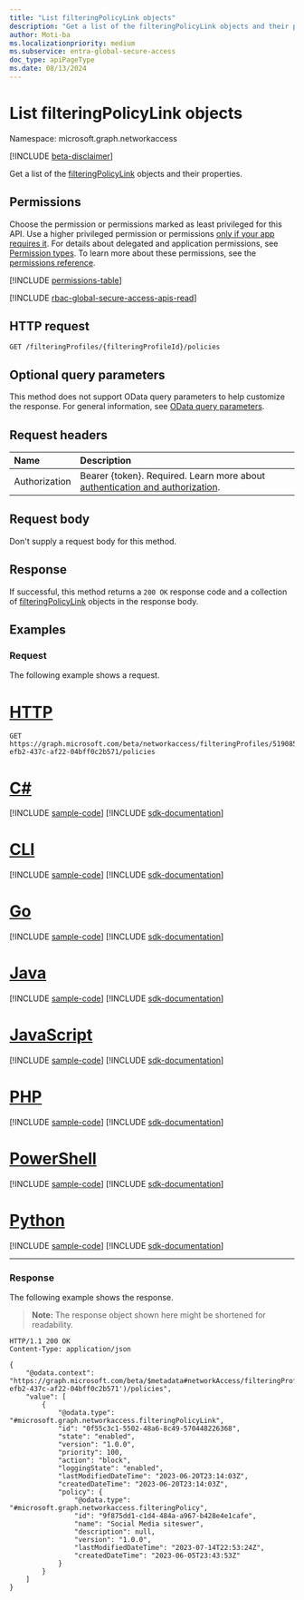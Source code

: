 ```yaml
---
title: "List filteringPolicyLink objects"
description: "Get a list of the filteringPolicyLink objects and their properties."
author: Moti-ba
ms.localizationpriority: medium
ms.subservice: entra-global-secure-access
doc_type: apiPageType
ms.date: 08/13/2024
---
```


# List filteringPolicyLink objects
Namespace: microsoft.graph.networkaccess

[!INCLUDE [beta-disclaimer](../../includes/beta-disclaimer.md)]

Get a list of the [filteringPolicyLink](../resources/networkaccess-filteringpolicylink.md) objects and their properties.

## Permissions
Choose the permission or permissions marked as least privileged for this API. Use a higher privileged permission or permissions [only if your app requires it](/graph/permissions-overview#best-practices-for-using-microsoft-graph-permissions). For details about delegated and application permissions, see [Permission types](/graph/permissions-overview#permission-types). To learn more about these permissions, see the [permissions reference](/graph/permissions-reference).

<!-- { "blockType": "permissions", "name": "networkaccess_filteringpolicylink_list" } -->
[!INCLUDE [permissions-table](../includes/permissions/networkaccess-filteringpolicylink-list-permissions.md)]

[!INCLUDE [rbac-global-secure-access-apis-read](../includes/rbac-for-apis/rbac-global-secure-access-apis-read.md)]

## HTTP request

<!-- {
  "blockType": "ignored"
}
-->
``` http
GET /filteringProfiles/{filteringProfileId}/policies
```

## Optional query parameters
This method does not support OData query parameters to help customize the response. For general information, see [OData query parameters](/graph/query-parameters).

## Request headers
|Name|Description|
|:---|:---|
|Authorization|Bearer {token}. Required. Learn more about [authentication and authorization](/graph/auth/auth-concepts).|

## Request body
Don't supply a request body for this method.

## Response

If successful, this method returns a `200 OK` response code and a collection of [filteringPolicyLink](../resources/networkaccess-filteringpolicylink.md) objects in the response body.

## Examples

### Request
The following example shows a request.
# [HTTP](#tab/http)
<!-- {
  "blockType": "request",
  "name": "list_filteringpolicylink"
}
-->
``` http
GET https://graph.microsoft.com/beta/networkaccess/filteringProfiles/519085fd-efb2-437c-af22-04bff0c2b571/policies
```

# [C#](#tab/csharp)
[!INCLUDE [sample-code](../includes/snippets/csharp/list-filteringpolicylink-csharp-snippets.md)]
[!INCLUDE [sdk-documentation](../includes/snippets/snippets-sdk-documentation-link.md)]

# [CLI](#tab/cli)
[!INCLUDE [sample-code](../includes/snippets/cli/list-filteringpolicylink-cli-snippets.md)]
[!INCLUDE [sdk-documentation](../includes/snippets/snippets-sdk-documentation-link.md)]

# [Go](#tab/go)
[!INCLUDE [sample-code](../includes/snippets/go/list-filteringpolicylink-go-snippets.md)]
[!INCLUDE [sdk-documentation](../includes/snippets/snippets-sdk-documentation-link.md)]

# [Java](#tab/java)
[!INCLUDE [sample-code](../includes/snippets/java/list-filteringpolicylink-java-snippets.md)]
[!INCLUDE [sdk-documentation](../includes/snippets/snippets-sdk-documentation-link.md)]

# [JavaScript](#tab/javascript)
[!INCLUDE [sample-code](../includes/snippets/javascript/list-filteringpolicylink-javascript-snippets.md)]
[!INCLUDE [sdk-documentation](../includes/snippets/snippets-sdk-documentation-link.md)]

# [PHP](#tab/php)
[!INCLUDE [sample-code](../includes/snippets/php/list-filteringpolicylink-php-snippets.md)]
[!INCLUDE [sdk-documentation](../includes/snippets/snippets-sdk-documentation-link.md)]

# [PowerShell](#tab/powershell)
[!INCLUDE [sample-code](../includes/snippets/powershell/list-filteringpolicylink-powershell-snippets.md)]
[!INCLUDE [sdk-documentation](../includes/snippets/snippets-sdk-documentation-link.md)]

# [Python](#tab/python)
[!INCLUDE [sample-code](../includes/snippets/python/list-filteringpolicylink-python-snippets.md)]
[!INCLUDE [sdk-documentation](../includes/snippets/snippets-sdk-documentation-link.md)]

---

### Response
The following example shows the response.
>**Note:** The response object shown here might be shortened for readability.
<!-- {
  "blockType": "response",
  "truncated": true,
  "@odata.type": "Collection(microsoft.graph.networkaccess.filteringPolicyLink)"
}
-->
``` http
HTTP/1.1 200 OK
Content-Type: application/json

{
    "@odata.context": "https://graph.microsoft.com/beta/$metadata#networkAccess/filteringProfiles('519085fd-efb2-437c-af22-04bff0c2b571')/policies",
    "value": [
        {
            "@odata.type": "#microsoft.graph.networkaccess.filteringPolicyLink",
            "id": "0f55c3c1-5502-48a6-8c49-570448226368",
            "state": "enabled",
            "version": "1.0.0",
            "priority": 100,
            "action": "block",
            "loggingState": "enabled",
            "lastModifiedDateTime": "2023-06-20T23:14:03Z",
            "createdDateTime": "2023-06-20T23:14:03Z",
            "policy": {
                "@odata.type": "#microsoft.graph.networkaccess.filteringPolicy",
                "id": "9f875dd1-c1d4-484a-a967-b428e4e1cafe",
                "name": "Social Media siteswer",
                "description": null,
                "version": "1.0.0",
                "lastModifiedDateTime": "2023-07-14T22:53:24Z",
                "createdDateTime": "2023-06-05T23:43:53Z"
            }
        }
    ]
}
```

